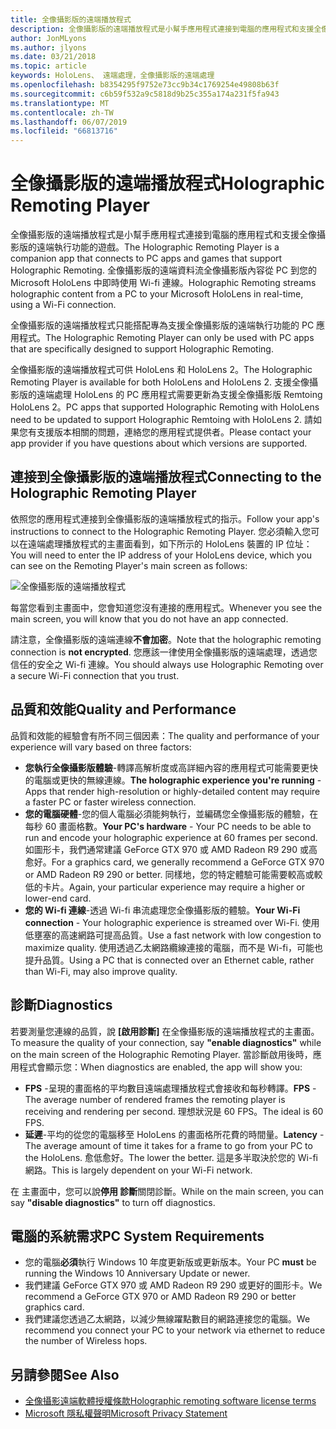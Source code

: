 ```yaml
---
title: 全像攝影版的遠端播放程式
description: 全像攝影版的遠端播放程式是小幫手應用程式連接到電腦的應用程式和支援全像攝影版的遠端執行功能的遊戲。 全像攝影版的遠端資料流全像攝影版內容從 PC 到您的 Microsoft HoloLens 中即時使用 Wi-fi 連線。
author: JonMLyons
ms.author: jlyons
ms.date: 03/21/2018
ms.topic: article
keywords: HoloLens、 遠端處理，全像攝影版的遠端處理
ms.openlocfilehash: b8354295f9752e73cc9b34c1769254e49808b63f
ms.sourcegitcommit: c6b59f532a9c5818d9b25c355a174a231f5fa943
ms.translationtype: MT
ms.contentlocale: zh-TW
ms.lasthandoff: 06/07/2019
ms.locfileid: "66813716"
---
```

# <a name="holographic-remoting-player"></a><span data-ttu-id="805dc-105">全像攝影版的遠端播放程式</span><span class="sxs-lookup"><span data-stu-id="805dc-105">Holographic Remoting Player</span></span>

<span data-ttu-id="805dc-106">全像攝影版的遠端播放程式是小幫手應用程式連接到電腦的應用程式和支援全像攝影版的遠端執行功能的遊戲。</span><span class="sxs-lookup"><span data-stu-id="805dc-106">The Holographic Remoting Player is a companion app that connects to PC apps and games that support Holographic Remoting.</span></span> <span data-ttu-id="805dc-107">全像攝影版的遠端資料流全像攝影版內容從 PC 到您的 Microsoft HoloLens 中即時使用 Wi-fi 連線。</span><span class="sxs-lookup"><span data-stu-id="805dc-107">Holographic Remoting streams holographic content from a PC to your Microsoft HoloLens in real-time, using a Wi-Fi connection.</span></span>

<span data-ttu-id="805dc-108">全像攝影版的遠端播放程式只能搭配專為支援全像攝影版的遠端執行功能的 PC 應用程式。</span><span class="sxs-lookup"><span data-stu-id="805dc-108">The Holographic Remoting Player can only be used with PC apps that are specifically designed to support Holographic Remoting.</span></span>

<span data-ttu-id="805dc-109">全像攝影版的遠端播放程式可供 HoloLens 和 HoloLens 2。</span><span class="sxs-lookup"><span data-stu-id="805dc-109">The Holographic Remoting Player is available for both HoloLens and HoloLens 2.</span></span>  <span data-ttu-id="805dc-110">支援全像攝影版的遠端處理 HoloLens 的 PC 應用程式需要更新為支援全像攝影版 Remtoing HoloLens 2。</span><span class="sxs-lookup"><span data-stu-id="805dc-110">PC apps that supported Holographic Remoting with HoloLens need to be updated to support Holographic Remtoing with HoloLens 2.</span></span>  <span data-ttu-id="805dc-111">請如果您有支援版本相關的問題，連絡您的應用程式提供者。</span><span class="sxs-lookup"><span data-stu-id="805dc-111">Please contact your app provider if you have questions about which versions are supported.</span></span>

## <a name="connecting-to-the-holographic-remoting-player"></a><span data-ttu-id="805dc-112">連接到全像攝影版的遠端播放程式</span><span class="sxs-lookup"><span data-stu-id="805dc-112">Connecting to the Holographic Remoting Player</span></span>

<span data-ttu-id="805dc-113">依照您的應用程式連接到全像攝影版的遠端播放程式的指示。</span><span class="sxs-lookup"><span data-stu-id="805dc-113">Follow your app's instructions to connect to the Holographic Remoting Player.</span></span> <span data-ttu-id="805dc-114">您必須輸入您可以在遠端處理播放程式的主畫面看到，如下所示的 HoloLens 裝置的 IP 位址：</span><span class="sxs-lookup"><span data-stu-id="805dc-114">You will need to enter the IP address of your HoloLens device, which you can see on the Remoting Player's main screen as follows:</span></span>

![全像攝影版的遠端播放程式](images/holographicremotingplayer.png)

<span data-ttu-id="805dc-116">每當您看到主畫面中，您會知道您沒有連接的應用程式。</span><span class="sxs-lookup"><span data-stu-id="805dc-116">Whenever you see the main screen, you will know that you do not have an app connected.</span></span>

<span data-ttu-id="805dc-117">請注意，全像攝影版的遠端連線**不會加密**。</span><span class="sxs-lookup"><span data-stu-id="805dc-117">Note that the holographic remoting connection is **not encrypted**.</span></span> <span data-ttu-id="805dc-118">您應該一律使用全像攝影版的遠端處理，透過您信任的安全之 Wi-fi 連線。</span><span class="sxs-lookup"><span data-stu-id="805dc-118">You should always use Holographic Remoting over a secure Wi-Fi connection that you trust.</span></span>

## <a name="quality-and-performance"></a><span data-ttu-id="805dc-119">品質和效能</span><span class="sxs-lookup"><span data-stu-id="805dc-119">Quality and Performance</span></span>

<span data-ttu-id="805dc-120">品質和效能的經驗會有所不同三個因素：</span><span class="sxs-lookup"><span data-stu-id="805dc-120">The quality and performance of your experience will vary based on three factors:</span></span>
* <span data-ttu-id="805dc-121">**您執行全像攝影版體驗**-轉譯高解析度或高詳細內容的應用程式可能需要更快的電腦或更快的無線連線。</span><span class="sxs-lookup"><span data-stu-id="805dc-121">**The holographic experience you're running** - Apps that render high-resolution or highly-detailed content may require a faster PC or faster wireless connection.</span></span>
* <span data-ttu-id="805dc-122">**您的電腦硬體**-您的個人電腦必須能夠執行，並編碼您全像攝影版的體驗，在每秒 60 畫面格數。</span><span class="sxs-lookup"><span data-stu-id="805dc-122">**Your PC's hardware** - Your PC needs to be able to run and encode your holographic experience at 60 frames per second.</span></span> <span data-ttu-id="805dc-123">如圖形卡，我們通常建議 GeForce GTX 970 或 AMD Radeon R9 290 或高愈好。</span><span class="sxs-lookup"><span data-stu-id="805dc-123">For a graphics card, we generally recommend a GeForce GTX 970 or AMD Radeon R9 290 or better.</span></span> <span data-ttu-id="805dc-124">同樣地，您的特定體驗可能需要較高或較低的卡片。</span><span class="sxs-lookup"><span data-stu-id="805dc-124">Again, your particular experience may require a higher or lower-end card.</span></span>
* <span data-ttu-id="805dc-125">**您的 Wi-fi 連線**-透過 Wi-fi 串流處理您全像攝影版的體驗。</span><span class="sxs-lookup"><span data-stu-id="805dc-125">**Your Wi-Fi connection** - Your holographic experience is streamed over Wi-Fi.</span></span> <span data-ttu-id="805dc-126">使用低壅塞的高速網路可提高品質。</span><span class="sxs-lookup"><span data-stu-id="805dc-126">Use a fast network with low congestion to maximize quality.</span></span> <span data-ttu-id="805dc-127">使用透過乙太網路纜線連接的電腦，而不是 Wi-fi，可能也提升品質。</span><span class="sxs-lookup"><span data-stu-id="805dc-127">Using a PC that is connected over an Ethernet cable, rather than Wi-Fi, may also improve quality.</span></span>

## <a name="diagnostics"></a><span data-ttu-id="805dc-128">診斷</span><span class="sxs-lookup"><span data-stu-id="805dc-128">Diagnostics</span></span>

<span data-ttu-id="805dc-129">若要測量您連線的品質，說 **[啟用診斷]** 在全像攝影版的遠端播放程式的主畫面。</span><span class="sxs-lookup"><span data-stu-id="805dc-129">To measure the quality of your connection, say **"enable diagnostics"** while on the main screen of the Holographic Remoting Player.</span></span> <span data-ttu-id="805dc-130">當診斷啟用後時，應用程式會顯示您：</span><span class="sxs-lookup"><span data-stu-id="805dc-130">When diagnostics are enabled, the app will show you:</span></span>
* <span data-ttu-id="805dc-131">**FPS** -呈現的畫面格的平均數目遠端處理播放程式會接收和每秒轉譯。</span><span class="sxs-lookup"><span data-stu-id="805dc-131">**FPS** - The average number of rendered frames the remoting player is receiving and rendering per second.</span></span> <span data-ttu-id="805dc-132">理想狀況是 60 FPS。</span><span class="sxs-lookup"><span data-stu-id="805dc-132">The ideal is 60 FPS.</span></span>
* <span data-ttu-id="805dc-133">**延遲**-平均的從您的電腦移至 HoloLens 的畫面格所花費的時間量。</span><span class="sxs-lookup"><span data-stu-id="805dc-133">**Latency** - The average amount of time it takes for a frame to go from your PC to the HoloLens.</span></span> <span data-ttu-id="805dc-134">愈低愈好。</span><span class="sxs-lookup"><span data-stu-id="805dc-134">The lower the better.</span></span> <span data-ttu-id="805dc-135">這是多半取決於您的 Wi-fi 網路。</span><span class="sxs-lookup"><span data-stu-id="805dc-135">This is largely dependent on your Wi-Fi network.</span></span>

<span data-ttu-id="805dc-136">在 主畫面中，您可以說**停用 診斷**關閉診斷。</span><span class="sxs-lookup"><span data-stu-id="805dc-136">While on the main screen, you can say **"disable diagnostics"** to turn off diagnostics.</span></span>

## <a name="pc-system-requirements"></a><span data-ttu-id="805dc-137">電腦的系統需求</span><span class="sxs-lookup"><span data-stu-id="805dc-137">PC System Requirements</span></span>
* <span data-ttu-id="805dc-138">您的電腦**必須**執行 Windows 10 年度更新版或更新版本。</span><span class="sxs-lookup"><span data-stu-id="805dc-138">Your PC **must** be running the Windows 10 Anniversary Update or newer.</span></span>
* <span data-ttu-id="805dc-139">我們建議 GeForce GTX 970 或 AMD Radeon R9 290 或更好的圖形卡。</span><span class="sxs-lookup"><span data-stu-id="805dc-139">We recommend a GeForce GTX 970 or AMD Radeon R9 290 or better graphics card.</span></span>
* <span data-ttu-id="805dc-140">我們建議您透過乙太網路，以減少無線躍點數目的網路連接您的電腦。</span><span class="sxs-lookup"><span data-stu-id="805dc-140">We recommend you connect your PC to your network via ethernet to reduce the number of Wireless hops.</span></span>

## <a name="see-also"></a><span data-ttu-id="805dc-141">另請參閱</span><span class="sxs-lookup"><span data-stu-id="805dc-141">See Also</span></span>
* [<span data-ttu-id="805dc-142">全像攝影遠端軟體授權條款</span><span class="sxs-lookup"><span data-stu-id="805dc-142">Holographic remoting software license terms</span></span>](https://docs.microsoft.com/en-us/legal/mixed-reality/microsoft-holographic-remoting-software-license-terms)
* [<span data-ttu-id="805dc-143">Microsoft 隱私權聲明</span><span class="sxs-lookup"><span data-stu-id="805dc-143">Microsoft Privacy Statement</span></span>](https://go.microsoft.com/fwlink/?LinkId=521839)
